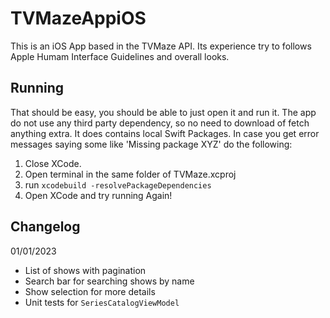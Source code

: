 # TVMazeAppiOS
This is an iOS App based in the TVMaze API. Its experience try to follows Apple Humam Interface Guidelines and overall looks.

## Running
  That should be easy, you should be able to just open it and run it. The app do not use any third party dependency, so no need to download of fetch anything extra. It does contains local Swift Packages. In case you get error messages saying some like 'Missing package XYZ' do the following: 

1. Close XCode.
2. Open terminal in the same folder of TVMaze.xcproj
3. run `xcodebuild -resolvePackageDependencies`
4. Open XCode and try running Again!

## Changelog

01/01/2023
- List of shows with pagination
- Search bar for searching shows by name
- Show selection for more details
- Unit tests for `SeriesCatalogViewModel`

